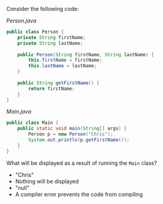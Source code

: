 Consider the following code:

*Person.java*
````java
public class Person {
    private String firstName;
    private String lastName;
    
    public Person(String firstName, String lastName) {
        this.firstName = firstName;
        this.lastName = lastName;
    }
    
    public String getFirstName() {
        return firstName;
    }
}
````

*Main.java*
````java
public class Main {
    public static void main(String[] args) {
        Person p = new Person("Chris");
        System.out.println(p.getFirstName());
    }
}
````

What will be displayed as a result of running the `Main` class?

- "Chris"
- Nothing will be displayed
- "null"
- A compiler error prevents the code from compiling